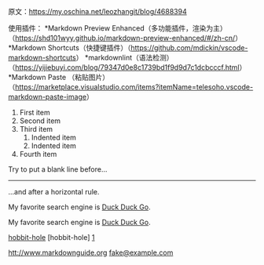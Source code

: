 原文：<https://my.oschina.net/leozhangit/blog/4688394>

使用插件：
    *Markdown Preview Enhanced（多功能插件，渲染为主）（<https://shd101wyy.github.io/markdown-preview-enhanced/#/zh-cn/>）
    *Markdown Shortcuts（快捷键插件）（<https://github.com/mdickin/vscode-markdown-shortcuts>）
    *markdownlint（语法检测）（<https://yijiebuyi.com/blog/79347d0e8c1739bd1f9d9d7c1dcbcccf.html>）
    *Markdown Paste （粘贴图片）（<https://marketplace.visualstudio.com/items?itemName=telesoho.vscode-markdown-paste-image>）

1. First item
2. Second item
3. Third item
    1. Indented item
    2. Indented item
4. Fourth item

Try to put a blank line before...

---

...and after a horizontal rule.

My favorite search engine is [Duck Duck Go](https://duckduckgo.com).

My favorite search engine is [Duck Duck Go](https://duckduckgo.com "The best search engine for privacy").

[hobbit-hole][1]
[hobbit-hole] [1]

[1]: https://en.wikipedia.org/wiki/Hobbit#Lifestyle
[1]: https://en.wikipedia.org/wiki/Hobbit#Lifestyle "Hobbit lifestyles"
[1]: https://en.wikipedia.org/wiki/Hobbit#Lifestyle 'Hobbit lifestyles'
[1]: https://en.wikipedia.org/wiki/Hobbit#Lifestyle (Hobbit lifestyles)
[1]: <https://en.wikipedia.org/wiki/Hobbit#Lifestyle> "Hobbit lifestyles"
[1]: <https://en.wikipedia.org/wiki/Hobbit#Lifestyle> 'Hobbit lifestyles'
[1]: <https://en.wikipedia.org/wiki/Hobbit#Lifestyle> (Hobbit lifestyles)

<htt://www.markdownguide.org>
<fake@example.com>